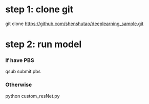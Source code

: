# step 1: clone git
git clone https://github.com/shenshutao/deeplearning_sample.git

# step 2: run model
  ### If have PBS
  qsub submit.pbs
  ### Otherwise
  python custom_resNet.py


